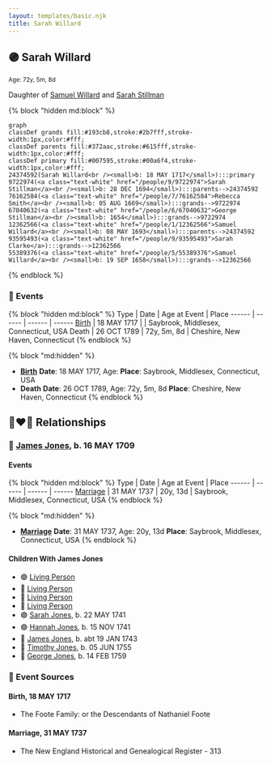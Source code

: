 ```yaml
---
layout: templates/basic.njk
title: Sarah Willard
---
```

## 🟣 Sarah Willard
<small>Age: 72y, 5m, 8d</small>

Daughter of [Samuel Willard](/people/1/12362566) and [Sarah Stillman](/people/9/9722974)

{% block "hidden md:block" %}
```mermaid
graph
classDef grands fill:#193cb8,stroke:#2b7fff,stroke-width:1px,color:#fff;
classDef parents fill:#372aac,stroke:#615fff,stroke-width:1px,color:#fff;
classDef primary fill:#007595,stroke:#00a6f4,stroke-width:1px,color:#fff;
24374592(Sarah Willard<br /><small>b: 18 MAY 1717</small>):::primary
9722974(<a class="text-white" href="/people/9/9722974">Sarah Stillman</a><br /><small>b: 28 DEC 1694</small>):::parents-->24374592
76162584(<a class="text-white" href="/people/7/76162584">Rebecca Smith</a><br /><small>b: 05 AUG 1669</small>):::grands-->9722974
67040632(<a class="text-white" href="/people/6/67040632">George Stillman</a><br /><small>b: 1654</small>):::grands-->9722974
12362566(<a class="text-white" href="/people/1/12362566">Samuel Willard</a><br /><small>b: 08 MAY 1693</small>):::parents-->24374592
93595493(<a class="text-white" href="/people/9/93595493">Sarah Clarke</a>):::grands-->12362566
55389376(<a class="text-white" href="/people/5/55389376">Samuel Willard</a><br /><small>b: 19 SEP 1658</small>):::grands-->12362566
```
{% endblock %}

### 📆 Events

{% block "hidden md:block" %}
Type | Date | Age at Event | Place
------ | ------ | ------ | ------
[Birth](#event-event-3) | 18 MAY 1717 |  | Saybrook, Middlesex, Connecticut, USA
Death | 26 OCT 1789 | 72y, 5m, 8d | Cheshire, New Haven, Connecticut
{% endblock %}

{% block "md:hidden" %}
- **[Birth](#event-event-3)**
**Date**: 18 MAY 1717, Age:
**Place**: Saybrook, Middlesex, Connecticut, USA
- **Death**
**Date**: 26 OCT 1789, Age: 72y, 5m, 8d
**Place**: Cheshire, New Haven, Connecticut
{% endblock %}

## 👩‍❤️‍👨 Relationships

### 🔵 [James Jones](/people/6/61233476), b. 16 MAY 1709

#### Events

{% block "hidden md:block" %}
Type | Date | Age at Event | Place
------ | ------ | ------ | ------
[Marriage](#event-family-0-event-0) | 31 MAY 1737 | 20y, 13d | Saybrook, Middlesex, Connecticut, USA
{% endblock %}

{% block "md:hidden" %}
- **[Marriage](#event-family-0-event-0)**
**Date**: 31 MAY 1737, Age: 20y, 13d
**Place**: Saybrook, Middlesex, Connecticut, USA
{% endblock %}

#### Children With James Jones
* 🟣 [Living Person](/people/1/1434019)
* 🔵 [Living Person](/people/6/69352096)
* 🔵 [Living Person](/people/4/45197660)
* 🔵 [Living Person](/people/1/10134440)
* 🟣 [Sarah Jones](/people/9/95119732), b. 22 MAY 1741
* 🟣 [Hannah Jones](/people/3/3592220), b. 15 NOV 1741
* 🔵 [James Jones](/people/3/31141841), b. abt 19 JAN 1743
* 🔵 [Timothy Jones](/people/6/63580840), b. 05 JUN 1755
* 🔵 [George Jones](/people/1/12539052), b. 14 FEB 1759
### 📰 Event Sources

#### <a id="event-event-3"></a> Birth, 18 MAY 1717
* The Foote Family: or the Descendants of Nathaniel Foote

#### <a id="event-family-0-event-0"></a> Marriage, 31 MAY 1737
* The New England Historical and Genealogical Register  - 313